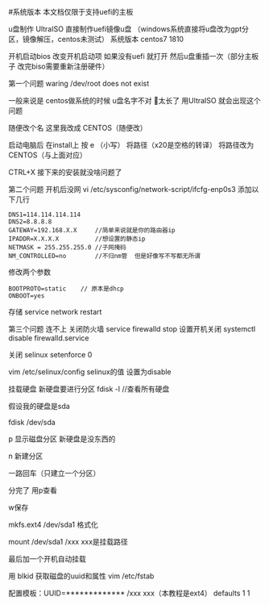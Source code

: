 #系统版本
本文档仅限于支持uefi的主板 

u盘制作
UltraISO 直接制作uefi镜像u盘
（windows系统直接将u盘改为gpt分区，镜像解压，centos未测试）
系统版本 centos7 1810

开机启动bios 改变开机启动项 如果没有uefi 就打开 然后u盘重插一次（部分主板子 改完biso需要重新注册硬件）

第一个问题 
waring /dev/root does not exist

一般来说是 centos做系统的时候 u盘名字不对 太长了 用UltraISO 就会出现这个问题

随便改个名 这里我改成 CENTOS（随便改）

启动电脑后 在install上 按 e  （小写） 将路径（x20是空格的转译） 将路径改为 CENTOS（与上面对应）

CTRL+X 接下来的安装就没啥问题了

第二个问题
开机后没网
vi /etc/sysconfig/network-script/ifcfg-enp0s3
添加以下几行
```
DNS1=114.114.114.114
DNS2=8.8.8.8
GATEWAY=192.168.X.X     //简单来说就是你的路由器ip
IPADDR=X.X.X.X          //想设置的静态ip
NETMASK = 255.255.255.0 //子网掩码
NM_CONTROLLED=no        //不归nm管  但是好像写不写都无所谓
```
修改两个参数
```
BOOTPROTO=static    // 原本是dhcp
ONBOOT=yes
```
存储
service network restart


第三个问题
连不上
关闭防火墙
service firewalld stop
设置开机关闭
systemctl disable firewalld.service


关闭 selinux
setenforce 0

vim /etc/selinux/config  selinux的值 设置为disable


挂载硬盘
新硬盘要进行分区
fdisk -l  //查看所有硬盘

假设我的硬盘是sda

fdisk /dev/sda

p 显示磁盘分区 新硬盘是没东西的

n 新建分区

一路回车（只建立一个分区）

分完了 用p查看

w保存

mkfs.ext4 /dev/sda1 格式化

mount /dev/sda1 /xxx   xxx是挂载路径

最后加一个开机自动挂载

用 blkid  获取磁盘的uuid和属性
vim /etc/fstab



配置模板：UUID=*************  /xxx  xxx（本教程是ext4）  defaults  1  1